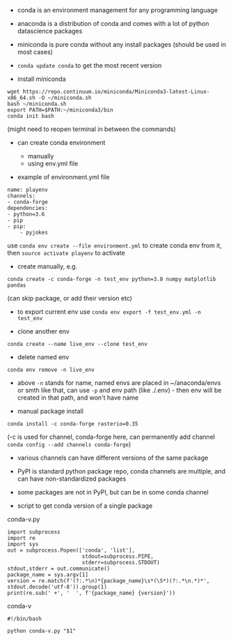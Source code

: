 * conda is an environment management for any programming language

* anaconda is a distribution of conda and comes with a lot of python datascience packages

* miniconda is pure conda without any install packages (should be used in most cases)

* ```conda update conda``` to get the most recent version

* install miniconda

```
wget https://repo.continuum.io/miniconda/Miniconda3-latest-Linux-x86_64.sh -O ~/miniconda.sh
bash ~/miniconda.sh
export PATH=$PATH:~/miniconda3/bin
conda init bash
```

(might need to reopen terminal in between the commands)


* can create conda environment 
	- manually
	- using env.yml file

* example of environment.yml file

```
name: playenv
channels:
- conda-forge
dependencies:
- python=3.6
- pip
- pip:
    - pyjokes
```

use ```conda env create --file environment.yml``` to create conda env from it, 
then ```source activate playenv``` to activate 


* create manually, e.g.

```
conda create -c conda-forge -n test_env python=3.8 numpy matplotlib pandas
```

(can skip package, or add their version etc)


* to export current env use ```conda env export -f test_env.yml -n test_env```

* clone another env 

```
conda create --name live_env --clone test_env
```

* delete named env

```
conda env remove -n live_env
```

* above ```-n``` stands for name, named envs are placed in ~/anaconda/envs or smth like that, 
can use ```-p``` and env path (like ./.env) - then env will be created in that path, and won't have name

* manual package install
```
conda install -c conda-forge rasterio=0.35
``` 
(-c is used for channel, conda-forge here, can permanently add channel ```conda config --add channels conda-forge```)

* various channels can have different versions of the same package
* PyPI is standard python package repo, conda channels are multiple, and can have non-standardized packages
* some packages are not in PyPI, but can be in some conda channel


* script to get conda version of a single package

conda-v.py

```
import subprocess
import re
import sys
out = subprocess.Popen(['conda', 'list'], 
                        stdout=subprocess.PIPE, 
                        stderr=subprocess.STDOUT)
stdout,stderr = out.communicate()
package_name = sys.argv[1]
version = re.match(f'(?:.*\n)*{package_name}\s*(\S*)(?:.*\n.*)*', stdout.decode('utf-8')).group(1)
print(re.sub(' +', '  ', f'{package_name} {version}'))
```

conda-v

```
#!/bin/bash

python conda-v.py "$1"
```